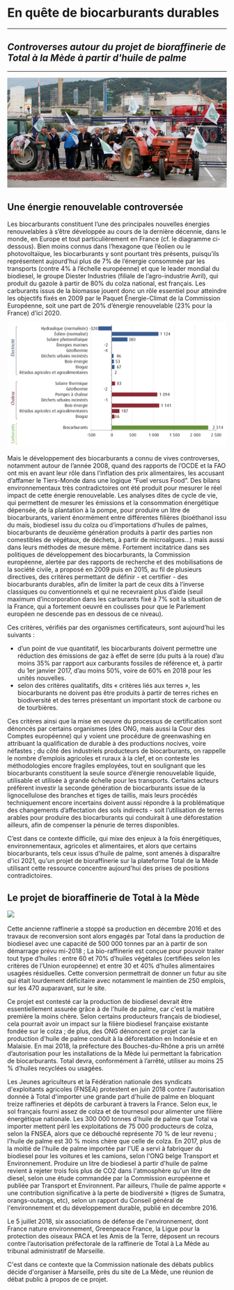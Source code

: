 # En quête de biocarburants durables

--------

## *Controverses autour du projet de bioraffinerie de Total à la Mède à partir d'huile de palme*

--------

![](media/blocagelamede.jpeg)


## Une énergie renouvelable controversée

Les biocarburants constituent l’une des principales nouvelles énergies renouvelables à s’être développée au cours de la dernière décennie, dans le monde, en Europe et tout particulièrement en France (cf. le diagramme ci-dessous). Bien moins connus dans l’hexagone que l’éolien ou le photovoltaïque, les biocarburants y sont pourtant très présents, puisqu’ils représentent aujourd’hui plus de 7% de l’énergie consommée par les transports (contre 4% à l’échelle européenne) et que le leader mondial du biodiesel, le groupe Diester Industries (filiale de l’agro-industrie Avril), qui produit du gazole à partir de 80% du colza national, est français. Les carburants issus de la biomasse jouent donc un rôle essentiel pour atteindre les objectifs fixés en 2009 par le Paquet Énergie-Climat de la Commission Européenne, soit une part de 20% d’énergie renouvelable (23% pour la France) d’ici 2020.

![](media/evolution_renouvelables_2005-2012.png)

Mais le développement des biocarburants a connu de vives controverses, notamment autour de l’année 2008, quand des rapports de l’OCDE et la FAO ont mis en avant leur rôle dans l’inflation des prix alimentaires, les accusant d’affamer le Tiers-Monde dans une logique “Fuel versus Food”. Des bilans environnementaux très contradictoires ont été produit pour mesurer le réel impact de cette énergie renouvelable. Les analyses dites de cycle de vie, qui permettent de mesurer les émissions et la consommation énergétique dépensée, de la plantation à la pompe, pour produire un litre de biocarburants, varient énormément entre différentes filières (bioéthanol issu du maïs, biodiesel issu du colza ou d’importations d’huiles de palmes, biocarburants de deuxième génération produits à partir des parties non comestibles de végétaux, de déchets, à partir de microalgues…) mais aussi dans leurs méthodes de mesure même. Fortement incitatrice dans ses politiques de développement des biocarburants, la Commission européenne, alertée par des rapports de recherche et des mobilisations de la société civile, a proposé en 2009 puis en 2015, au fil de plusieurs directives, des critères permettant de définir - et certifier - des biocarburants durables, afin de limiter la part de ceux dits à l’inverse classiques ou conventionnels et qui ne recevraient plus d’aide (seuil maximum d’incorporation dans les carburants fixé à 7% soit la situation de la France, qui a fortement oeuvré en coulisses pour que le Parlement européen ne descende pas en dessous de ce niveau). 

Ces critères, vérifiés par des organismes certificateurs, sont aujourd’hui les suivants : 
- d’un point de vue quantitatif, les biocarburants doivent permettre une réduction des émissions de gaz à effet de serre (du puits à la roue) d’au moins 35% par rapport aux carburants fossiles de référence et, à partir du 1er janvier 2017, d’au moins 50%, voire de 60% en 2018 pour les unités nouvelles.
- selon des critères qualitatifs, dits « critères liés aux terres », les biocarburants ne doivent pas être produits à partir de terres riches en biodiversité et des terres présentant un important stock de carbone ou de tourbières.

Ces critères ainsi que la mise en oeuvre du processus de certification sont dénoncés par certains organismes (des ONG, mais aussi la Cour des Comptes européenne) qui y voient une procédure de greenwashing en attribuant la qualification de durable à des productions nocives, voire néfastes ; du côté des industriels producteurs de biocarburants, on rappelle le nombre d’emplois agricoles et ruraux à la clef, et on conteste les méthodologies encore fragiles employées, tout en soulignant que les biocarburants constituent la seule source d’énergie renouvelable liquide, utilisable et utilisée à grande échelle pour les transports. Certains acteurs préfèrent investir la seconde génération de biocarburants issue de la lignocellulose des branches et tiges de taillis, mais leurs procédés techniquement encore incertains doivent aussi répondre à la problématique des changements d’affectation des sols indirects - soit l’utilisation de terres arables pour produire des biocarburants qui conduirait à une déforestation ailleurs, afin de compenser la pénurie de terres disponibles.

C’est dans ce contexte difficile, qui mixe des enjeux à la fois énergétiques, environnementaux, agricoles et alimentaires, et alors que certains biocarburants, tels ceux issus d'huile de palme, sont amenés à disparaître d'ici 2021, qu'un projet de bioraffinerie sur la plateforme Total de la Mède utilisant cette ressource concentre aujourd'hui des prises de positions contradictoires.

## Le projet de bioraffinerie de Total à la Mède

![](https://www.actu-environnement.com/images/illustrations/breves/31637_fb.jpg)

Cette ancienne raffinerie a stoppé sa production en décembre 2016 et des travaux de reconversion sont alors engagés par Total dans la production de biodiesel avec une capacité de 500 000 tonnes par an à partir de son démarrage prévu mi-2018 ; La bio-raffinerie est conçue pour pouvoir traiter tout type d’huiles : entre 60 et 70% d’huiles végétales (certifiées selon les critères de l’Union européenne) et entre 30 et 40% d’huiles alimentaires usagées résiduelles. Cette conversion permettrait de donner un futur au site qui était lourdement déficitaire avec notamment le maintien de 250 emplois, sur les 470 auparavant, sur le site.

Ce projet est contesté car la production de biodiesel devrait être essentiellement assurée grâce à de l'huile de palme, car c'est la matière première la moins chère. Selon certains producteurs français de biodiesel, cela pourrait avoir un impact sur la filière biodiesel française existante fondée sur le colza ; de plus, des ONG dénoncent ce projet car la production d'huile de palme conduit à la déforestation en Indonésie et en Malaisie. En mai 2018, la préfecture des Bouches-du-Rhône a pris un arrêté d’autorisation pour les installations de la Mède lui permettant la fabrication de biocarburants. Total devra, conformément à l’arrêté, utiliser au moins 25 % d’huiles recyclées ou usagées.

Les Jeunes agriculteurs et la Fédération nationale des syndicats d'exploitants agricoles (FNSEA) protestent en juin 2018 contre l'autorisation donnée à Total d'importer une grande part d'huile de palme en bloquant treize raffineries et dépôts de carburant à travers la France. Selon eux, le sol français fourni assez de colza et de tournesol pour alimenter une filière énergétique nationale. Les 300 000 tonnes d'huile de palme que Total va importer mettent péril les exploitations de 75 000 producteurs de colza, selon la FNSEA, alors que ce débouché représente 70 % de leur revenu ; l'huile de palme est 30 % moins chère que celle de colza. En 2017, plus de la moitié de l'huile de palme importée par l'UE a servi à fabriquer du biodiesel pour les voitures et les camions, selon l'ONG belge Transport et Environnement. Produire un litre de biodiesel à partir d'huile de palme revient à rejeter trois fois plus de CO2 dans l'atmosphère qu'un litre de diesel, selon une étude commandée par la Commission européenne et publiée par Transport et Environnent. Par ailleurs, l'huile de palme apporte « une contribution significative à la perte de biodiversité » (tigres de Sumatra, orangs-outangs, etc), selon un rapport du Conseil général de l'environnement et du développement durable, publié en décembre 2016.

Le 5 juillet 2018, six associations de défense de l'environnement, dont France nature environnement, Greenpeace France, la Ligue pour la protection des oiseaux PACA et les Amis de la Terre, déposent un recours contre l’autorisation préfectorale de la raffinerie de Total à La Mède au tribunal administratif de Marseille.

C'est dans ce contexte que la Commission nationale des débats publics décide d'organiser à Marseille, près du site de La Mède, une réunion de débat public à propos de ce projet.
